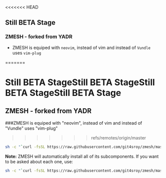 <<<<<<< HEAD
## Still BETA Stage

### ZMESH - forked from YADR

* ZMESH is equiped with `neovim`, instead of vim and instead of `Vundle` uses `vim-plug`

=======
# Still BETA StageStill BETA StageStill BETA StageStill BETA Stage

## ZMESH - forked from YADR
###ZMESH is equiped with "neovim", instead of vim and instead of "Vundle" uses "vim-plug"
>>>>>>> refs/remotes/origin/master
```bash
sh -c "`curl -fsSL https://raw.githubusercontent.com/git4sroy/zmesh/master/install.sh`"
```

**Note:** ZMESH will automatically install all of its subcomponents. If you want to be asked
about each one, use:

```bash
sh -c "`curl -fsSL https://raw.githubusercontent.com/git4sroy/zmesh/master/install.sh`" -s ask
```
